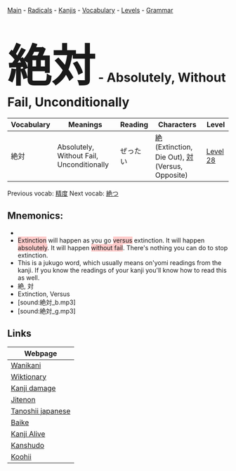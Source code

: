 <style> bigfont {font-size: 100px}</style>
[Main](../README.md) -
[Radicals](../radicals.md) -
[Kanjis](../kanjis.md) -
[Vocabulary](../vocabulary.md) -
[Levels](../levels.md) -
[Grammar](../grammar.md)
# <bigfont> 絶対</bigfont> - Absolutely, Without Fail, Unconditionally 

| Vocabulary | Meanings | Reading | Characters | Level |
| --- | --- | --- | --- | --- |
| 絶対 | Absolutely, Without Fail, Unconditionally | ぜったい |  [絶](../kanjis/絶.md) (Extinction, Die Out), [対](../kanjis/対.md) (Versus, Opposite) | [Level 28](../levels/wk_level28.md) |

Previous vocab: [精度](精度.md) Next vocab: [絶つ](絶つ.md) 

## Mnemonics:

* 
* <span style="background-color:#ffcccb"> Extinction</span> will happen as you go <span style="background-color:#ffcccb"> versus</span> extinction. It will happen <span style="background-color:#ffcccb"> absolutely</span>. It will happen <span style="background-color:#ffcccb"> without fail</span>. There's nothing you can do to stop extinction.
* This is a jukugo word, which usually means on'yomi readings from the kanji. If you know the readings of your kanji you'll know how to read this as well.
* 絶, 対
* Extinction, Versus
* [sound:絶対_b.mp3]
* [sound:絶対_g.mp3]


## Links 

| Webpage |
| --- |
| [Wanikani          ](https://www.wanikani.com/kanji/絶対) |
| [Wiktionary        ](https://en.wiktionary.org/wiki/絶対) |
| [Kanji damage      ](http://www.kanjidamage.com/kanji/search?utf8=✓&q=絶対) |
| [Jitenon           ](https://jitenon.com/kanji/絶対) |
| [Tanoshii japanese ](https://www.tanoshiijapanese.com/dictionary/kanji.cfm?k=絶対) |
| [Baike             ](https://baike.baidu.com/item/絶対) |
| [Kanji Alive       ](https://app.kanjialive.com/絶対) |
| [Kanshudo          ](https://www.kanshudo.com/searchmn?q=絶対) |
| [Koohii            ](https://kanji.koohii.com/study/kanji/絶対) |
